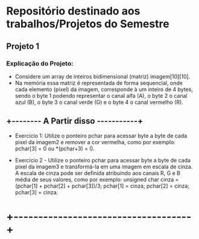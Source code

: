 # Repositório destinado aos trabalhos/Projetos do Semestre

## Projeto 1
### Explicação do Projeto:
- Considere um array de inteiros bidimensional (matriz) imagem[10][10].
- Na memória essa matriz é representada de forma sequencial, onde cada elemento (pixel)
da imagem, corresponde à um inteiro de 4 bytes, sendo o byte 1 podendo representar o canal alfa
(A), o byte 2 o canal azul (B), o byte 3 o canal verde (G) e o byte 4 o canal vermelho (R).
## +-------- A Partir disso -----------+
- Exercício 1: Utilize o ponteiro pchar para acessar byte a byte de cada pixel da imagem2 e
remover a cor vermelha, como por exemplo: pchar[3] = 0 ou *(pchar+3) = 0.

- Exercício 2 - Utilize o ponteiro pchar para acessar byte a byte de cada pixel da imagem3 e
transformá-la em uma imagem em escala de cinza. A escala de cinza pode ser definida atribuindo
aos canais R, G e B média de seus valores, como por exemplo:
unsigned char cinza = (pchar[1] + pchar[2] + pchar[3])/3;
pchar[1] = cinza; pchar[2] = cinza; pchar[3] = cinza.
# +------------------------------------+
